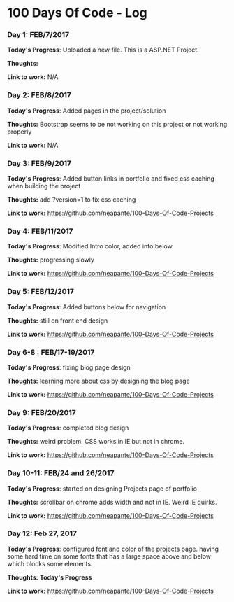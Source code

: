 # 100 Days Of Code - Log

### Day 1: FEB/7/2017

**Today's Progress**: Uploaded a new file. This is a ASP.NET Project.

**Thoughts:** 

**Link to work:** N/A

### Day 2: FEB/8/2017

**Today's Progress**: Added pages in the project/solution

**Thoughts:** Bootstrap seems to be not working on this project or not working properly

**Link to work:** N/A

### Day 3: FEB/9/2017

**Today's Progress**: Added button links in portfolio and fixed css caching when building the project

**Thoughts:** add ?version=1 to fix css caching

**Link to work:** https://github.com/neapante/100-Days-Of-Code-Projects

### Day 4: FEB/11/2017

**Today's Progress**: Modified Intro color, added info below

**Thoughts:** progressing slowly

**Link to work:** https://github.com/neapante/100-Days-Of-Code-Projects

### Day 5: FEB/12/2017

**Today's Progress**: Added buttons below for navigation

**Thoughts:** still on front end design

**Link to work:** https://github.com/neapante/100-Days-Of-Code-Projects

### Day 6-8 : FEB/17-19/2017

**Today's Progress**: fixing blog page design

**Thoughts:** learning more about css by designing the blog page

**Link to work:** https://github.com/neapante/100-Days-Of-Code-Projects

### Day 9: FEB/20/2017

**Today's Progress**: completed blog design

**Thoughts:** weird problem. CSS works in IE but not in chrome.

**Link to work:** https://github.com/neapante/100-Days-Of-Code-Projects

### Day 10-11: FEB/24 and 26/2017

**Today's Progress**: started on designing Projects page of portfolio

**Thoughts:** scrollbar on chrome adds width and not in IE. Weird IE quirks.

**Link to work:** https://github.com/neapante/100-Days-Of-Code-Projects

### Day 12: Feb 27, 2017

**Today's Progress**: configured font and color of the projects page. having some hard time on some fonts that has a large space above and below which blocks some elements.

**Thoughts:** **Today's Progress**

**Link to work:** https://github.com/neapante/100-Days-Of-Code-Projects
